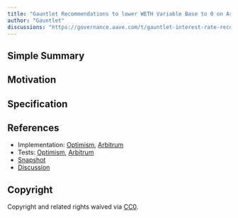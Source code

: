 ```yaml
---
title: "Gauntlet Recommendations to lower WETH Variable Base to 0 on Arbitrum, Optimism v3"
author: "Gauntlet"
discussions: "https://governance.aave.com/t/gauntlet-interest-rate-recommendations-for-weth-and-wmatic-on-v2-and-v3/14588"
---
```


## Simple Summary

## Motivation

## Specification

## References

- Implementation: [Optimism](https://github.com/bgd-labs/aave-proposals/blob/main/src/20231004_AaveV3_Multi_GauntletRecommendationsToLowerWETHVariableBaseTo0OnArbitrumOptimismV3/AaveV3_Optimism_GauntletRecommendationsToLowerWETHVariableBaseTo0OnArbitrumOptimismV3_20231004.sol), [Arbitrum](https://github.com/bgd-labs/aave-proposals/blob/main/src/20231004_AaveV3_Multi_GauntletRecommendationsToLowerWETHVariableBaseTo0OnArbitrumOptimismV3/AaveV3_Arbitrum_GauntletRecommendationsToLowerWETHVariableBaseTo0OnArbitrumOptimismV3_20231004.sol)
- Tests: [Optimism](https://github.com/bgd-labs/aave-proposals/blob/main/src/20231004_AaveV3_Multi_GauntletRecommendationsToLowerWETHVariableBaseTo0OnArbitrumOptimismV3/AaveV3_Optimism_GauntletRecommendationsToLowerWETHVariableBaseTo0OnArbitrumOptimismV3_20231004.t.sol), [Arbitrum](https://github.com/bgd-labs/aave-proposals/blob/main/src/20231004_AaveV3_Multi_GauntletRecommendationsToLowerWETHVariableBaseTo0OnArbitrumOptimismV3/AaveV3_Arbitrum_GauntletRecommendationsToLowerWETHVariableBaseTo0OnArbitrumOptimismV3_20231004.t.sol)
- [Snapshot](https://snapshot.org/#/aave.eth/proposal/0x38a04c265542ec82202b9bb22ef4548290fbe7cde068f7c1c4fa9cd67c3c491b)
- [Discussion](https://governance.aave.com/t/gauntlet-interest-rate-recommendations-for-weth-and-wmatic-on-v2-and-v3/14588)

## Copyright

Copyright and related rights waived via [CC0](https://creativecommons.org/publicdomain/zero/1.0/).
